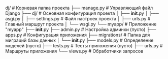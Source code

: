dj/                  # Корневая папка проекта
├── manage.py        # Управляющий файл Django
├── dj/              # Основная конфигурация проекта
│   ├── __init__.py
│   ├── asgi.py
│   ├── settings.py  # Файл настроек проекта
│   ├── urls.py      # Главный маршрут проекта
│   └── wsgi.py
└── myapp/           # Приложение "myapp"
    ├── __init__.py
    ├── admin.py     # Настройка админки (пусто)
    ├── apps.py      # Конфигурация приложения
    ├── migrations/  # Папка для миграций базы данных
    │   └── __init__.py
    ├── models.py    # Определение моделей (пусто)
    ├── tests.py     # Тесты приложения (пусто)
    ├── urls.py      # Маршруты приложения
    └── views.py     # Обработчики запросов
